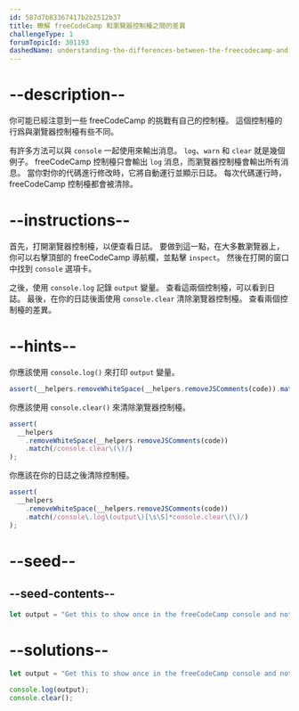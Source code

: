 ```yaml
---
id: 587d7b83367417b2b2512b37
title: 瞭解 freeCodeCamp 和瀏覽器控制檯之間的差異
challengeType: 1
forumTopicId: 301193
dashedName: understanding-the-differences-between-the-freecodecamp-and-browser-console
---
```


# --description--

你可能已經注意到一些 freeCodeCamp 的挑戰有自己的控制檯。 這個控制檯的行爲與瀏覽器控制檯有些不同。

有許多方法可以與 `console` 一起使用來輸出消息。 `log`、`warn` 和 `clear` 就是幾個例子。 freeCodeCamp 控制檯只會輸出 `log` 消息，而瀏覽器控制檯會輸出所有消息。 當你對你的代碼進行修改時，它將自動運行並顯示日誌。 每次代碼運行時，freeCodeCamp 控制檯都會被清除。

# --instructions--

首先，打開瀏覽器控制檯，以便查看日誌。 要做到這一點，在大多數瀏覽器上，你可以右擊頂部的 freeCodeCamp 導航欄，並點擊 `inspect`。 然後在打開的窗口中找到 `console` 選項卡。

之後，使用 `console.log` 記錄 `output` 變量。 查看這兩個控制檯，可以看到日誌。 最後，在你的日誌後面使用 `console.clear` 清除瀏覽器控制檯。 查看兩個控制檯的差異。

# --hints--

你應該使用 `console.log()` 來打印 `output` 變量。

```js
assert(__helpers.removeWhiteSpace(__helpers.removeJSComments(code)).match(/console\.log\(output\)/));
```

你應該使用 `console.clear()` 來清除瀏覽器控制檯。

```js
assert(
  __helpers
    .removeWhiteSpace(__helpers.removeJSComments(code))
    .match(/console.clear\(\)/)
);
```

你應該在你的日誌之後清除控制檯。

```js
assert(
  __helpers
    .removeWhiteSpace(__helpers.removeJSComments(code))
    .match(/console\.log\(output\)[\s\S]*console.clear\(\)/)
);
```

# --seed--

## --seed-contents--

```js
let output = "Get this to show once in the freeCodeCamp console and not at all in the browser console";

```

# --solutions--

```js
let output = "Get this to show once in the freeCodeCamp console and not at all in the browser console";

console.log(output);
console.clear();
```
